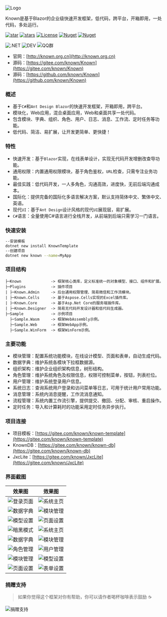 ![Logo](https://foruda.gitee.com/images/1703494572944391289/24f26ae0_14334.png "屏幕截图")

Known是基于Blazor的企业级快速开发框架，低代码，跨平台，开箱即用，一处代码，多处运行。

[![star](https://gitee.com/known/Known/badge/star.svg?theme=dark)](https://gitee.com/known/Known/stargazers)
[![stars](https://img.shields.io/github/stars/known/known?color=%231890FF)](https://github.com/known/Known)
[![License](https://img.shields.io/badge/license-Apache2-yellow)](https://gitee.com/known/Known/blob/master/LICENSE)
[![Nuget](https://img.shields.io/nuget/v/Known.svg?color=red&logo=nuget&logoColor=green)](https://www.nuget.org/packages/Known)
[![Nuget](https://img.shields.io/nuget/dt/Known.svg?logo=nuget&logoColor=green)](https://www.nuget.org/packages/Known)

![.NET](https://img.shields.io/badge/.NET-8.0-green)
![DEV](https://img.shields.io/badge/DEV-VS2022-brightgreen)
![QQ群](https://img.shields.io/badge/QQ群-865982686-blue)

- 官网：[http://known.org.cn](http://known.org.cn)
- 源码：[https://gitee.com/known/Known](https://gitee.com/known/Known)
- 源码：[https://github.com/known/Known](https://github.com/known/Known)

### 概述

- 基于`C#`和`Ant Design Blazor`的快速开发框架，开箱即用，跨平台。
- 模块化，Web应用，混合桌面应用，Web和桌面共享一处代码。
- 包含模块、字典、组织、角色、用户、日志、消息、工作流、定时任务等功能。
- 低代码、简洁、易扩展，让开发更简单、更快捷！

### 特性

- 快速开发：基于`Blazor`实现，在线表单设计，实现无代码开发增删改查导功能。
- 通用权限：内置通用权限模块，基于角色鉴权，`URL`检查，只需专注业务功能。
- 最佳实践：低代码开发，一人多角色，沟通高效，进度快，无前后端沟通成本。
- 国际化：提供完备的国际化多语言解决方案，默认支持简体中文、繁体中文、英语。
- 现代`UI`：基于`Ant Design`设计风格的现代`UI`展现层，易扩展。
- `C#`语言：全量使用C#语言进行全栈开发，从前端到后端只需学习一门语言。

### 快速安装

``` bash
--安装模板
dotnet new install KnownTemplate
--创建项目
dotnet new known --name=MyApp
```

### 项目结构

```
├─Known             -> 框架核心类库，定义标准统一的对象模型、接口、组件和扩展。
├─Plugins           -> 插件项目
| ├─Known.Admin     -> 后台通用权限管理、简易微信和工作流模块。
| ├─Known.Cells     -> 基于Aspose.Cells实现的Excel插件库。
| ├─Known.Core      -> 基于Asp.Net Core的服务端插件库。
| ├─Known.Designer  -> 简易无代码开发设计器和低代码生成器。
├─Sample            -> 示例项目
  ├─Sample.Wasm     -> 框架WebAssembly示例。
  ├─Sample.Web      -> 框架WebApp示例。
  ├─Sample.WinForm  -> 框架WinForm示例。
```

### 主要功能

- 模块管理：配置系统功能模块，在线设计模型、页面和表单，自动生成代码。
- 数据字典：维护系统各模块下拉框数据源。
- 组织架构：维护企业组织架构信息，树形结构。
- 角色管理：维护系统角色及权限信息，权限可控制菜单，按钮，列表栏位。
- 用户管理：维护系统登录用户信息。
- 系统日志：查询系统用户登录和访问菜单等日志，可用于统计用户常用功能。
- 消息管理：系统内消息提醒，工作流消息通知。
- 流程管理：系统内置工作流引擎，提供提交、撤回、分配、审核、重启操作。
- 定时任务：导入和计算耗时的功能采用定时任务异步执行。

### 项目连接

- 项目模板：[https://gitee.com/known/known-template](https://gitee.com/known/known-template)
- KnownDB：[https://gitee.com/known/known-db](https://gitee.com/known/known-db)
- JxcLite：[https://gitee.com/known/JxcLite](https://gitee.com/known/JxcLite)

### 界面截图

效果图|效果图
:--:|:--:
![登录页面](https://foruda.gitee.com/images/1704862471614256238/bcd00189_14334.png "屏幕截图")|![系统主页](https://foruda.gitee.com/images/1704862533488666485/5c79f459_14334.png "屏幕截图")
![数据字典](https://foruda.gitee.com/images/1704862600410677167/ed1bb520_14334.png "屏幕截图")|![模块管理](https://foruda.gitee.com/images/1704862643924749072/d877454b_14334.png "屏幕截图")
![模型设置](https://foruda.gitee.com/images/1704862710807573057/3d5d3a2b_14334.png "屏幕截图")|![页面设置](https://foruda.gitee.com/images/1704862788614790653/58c83e0d_14334.png "屏幕截图")
![暗黑模式](https://foruda.gitee.com/images/1704862844381870249/2172fd58_14334.png "屏幕截图")|![系统主页](https://foruda.gitee.com/images/1700054395179186493/6c574df9_14334.png "屏幕截图")
![数据字典](https://foruda.gitee.com/images/1700054455264217536/4c154259_14334.png "屏幕截图")|![模块管理](https://foruda.gitee.com/images/1700054506626636592/98b9add3_14334.png "屏幕截图")
![角色管理](https://foruda.gitee.com/images/1700054617363123970/48133586_14334.png "屏幕截图")|![用户管理](https://foruda.gitee.com/images/1700054722192459256/2308879c_14334.png "屏幕截图")
![模块管理](https://foruda.gitee.com/images/1703494369039793921/74a4b867_14334.png "屏幕截图")|![模型设置](https://foruda.gitee.com/images/1703494151446430428/2e136a4e_14334.png "屏幕截图")
![页面设置](https://foruda.gitee.com/images/1703494262522668999/941de354_14334.png "屏幕截图")|![表单设置](https://foruda.gitee.com/images/1703494306696925357/beeba7dc_14334.png "屏幕截图")

### 捐赠支持

> 如果你觉得这个框架对你有帮助，你可以请作者喝杯咖啡表示鼓励 ☕️

![捐赠支持](https://foruda.gitee.com/images/1726452783813098766/71768ec0_14334.png "屏幕截图")